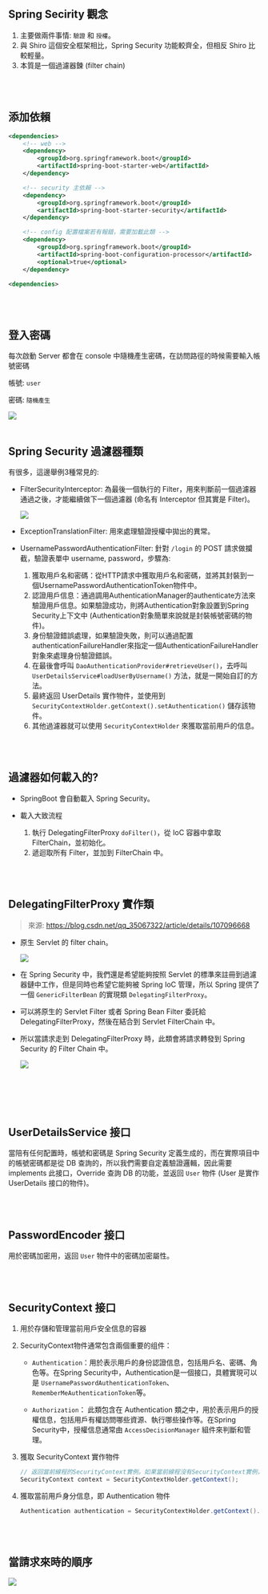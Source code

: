 ## Spring Secirity 觀念
1. 主要做兩件事情: `驗證` 和 `授權`。
2. 與 Shiro 這個安全框架相比，Spring Security 功能較齊全，但相反 Shiro 比較輕量。
3. 本質是一個過濾器鍊 (filter chain)

<br/>

<br/>

## 添加依賴
```xml
<dependencies>
    <!-- web -->
    <dependency>
        <groupId>org.springframework.boot</groupId>
        <artifactId>spring-boot-starter-web</artifactId>
    </dependency>

    <!-- security 主依賴 -->
    <dependency>
        <groupId>org.springframework.boot</groupId>
        <artifactId>spring-boot-starter-security</artifactId>
    </dependency>

    <!-- config 配置檔案若有報錯，需要加載此類 -->
    <dependency>
        <groupId>org.springframework.boot</groupId>
        <artifactId>spring-boot-configuration-processor</artifactId>
        <optional>true</optional>
    </dependency>

<dependencies>
```

<br/>

<br/>

## 登入密碼
每次啟動 Server 都會在 console 中隨機產生密碼，在訪問路徑的時候需要輸入帳號密碼

帳號: `user`

密碼: `隨機產生`

<img src="../../../_image/Snipaste_2023-03-08_20-25-58.png">

<br/>

<br/>

## Spring Security 過濾器種類
有很多，這邊舉例3種常見的: 

* FilterSecurityInterceptor: 為最後一個執行的 Filter，用來判斷前一個過濾器通過之後，才能繼續做下一個過濾器 (命名有 Interceptor 但其實是 Filter)。

    <img src="../../../_image/Snipaste_2023-03-12_20-44-00.png">


* ExceptionTranslationFilter: 用來處理驗證授權中拋出的異常。

* UsernamePasswordAuthenticationFilter: 針對 `/login` 的 POST 請求做攔截，驗證表單中 username, password，步驟為:

    1. 獲取用戶名和密碼：從HTTP請求中獲取用戶名和密碼，並將其封裝到一個UsernamePasswordAuthenticationToken物件中。
    2. 認證用戶信息：通過調用AuthenticationManager的authenticate方法來驗證用戶信息。如果驗證成功，則將Authentication對象設置到Spring Security上下文中 (Authentication對象簡單來說就是封裝帳號密碼的物件)。
    3. 身份驗證錯誤處理，如果驗證失敗，則可以通過配置authenticationFailureHandler來指定一個AuthenticationFailureHandler對象來處理身份驗證錯誤。
    4. 在最後會呼叫 `DaoAuthenticationProvider#retrieveUser()`，去呼叫 `UserDetailsService#loadUserByUsername()` 方法，就是一開始自訂的方法。
    5. 最終返回 UserDetails 實作物件，並使用到 `SecurityContextHolder.getContext().setAuthentication()` 儲存該物件。
    6. 其他過濾器就可以使用 `SecurityContextHolder` 來獲取當前用戶的信息。

<br/>

<br/>

## 過濾器如何載入的?
* SpringBoot 會自動載入 Spring Security。

* 載入大致流程
    1. 執行 DelegatingFilterProxy `doFilter()`，從 IoC 容器中拿取 FilterChain，並初始化。
    2. 遞迴取所有 Filter，並加到 FilterChain 中。

<br/>

<br/>

## DelegatingFilterProxy 實作類

> 來源: https://blog.csdn.net/qq_35067322/article/details/107096668

* 原生 Servlet 的 filter chain。

    <img src="https://imgconvert.csdnimg.cn/aHR0cHM6Ly9tbWJpei5xcGljLmNuL3N6X21tYml6X3BuZy96dUY1c0pHUkRDdWZGeHQxbGVzTmljOEVyR0xoYVB6VVJ3aWJrUm1xU0lBeFVDcThhbzV0M0luakhFVGQ3c29wRFVCWVFrOGRQelVyM1RzVzZEa1VvRjhBLzY0MA?x-oss-process=image/format,png">

* 在 Spring Security 中，我們還是希望能夠按照 Servlet 的標準來註冊到過濾器鏈中工作，但是同時也希望它能夠被 Spring IoC 管理，所以 Spring 提供了一個 `GenericFilterBean` 的實現類 `DelegatingFilterProxy`。

* 可以將原生的 Servlet Filter 或者 Spring Bean Filter 委託給DelegatingFilterProxy，然後在結合到 Servlet FilterChain 中。

* 所以當請求走到 DelegatingFilterProxy 時，此類會將請求轉發到 Spring Security 的 Filter Chain 中。

    <img src="https://imgconvert.csdnimg.cn/aHR0cHM6Ly9tbWJpei5xcGljLmNuL3N6X21tYml6X3BuZy96dUY1c0pHUkRDdWZGeHQxbGVzTmljOEVyR0xoYVB6VVJpYXpOSTZiR1JPSTdMOGsxVXZlcmJhbHJmbjM0MG83aWNZd3owNG9ZR01nZVhIZVAwRGh6elRzZy82NDA?x-oss-process=image/format,png">

<br/>

<br/>

<br/>

<br/>

## UserDetailsService 接口
當陪有任何配置時，帳號和密碼是 Spring Security 定義生成的，而在實際項目中的帳號密碼都是從 DB 查詢的，所以我們需要自定義驗證邏輯，因此需要 implements 此接口，Override 查詢 DB 的功能，並返回 `User` 物件 (User 是實作 UserDetails 接口的物件)。  

<br/>

<br/>

## PasswordEncoder 接口
用於密碼加密用，返回 `User` 物件中的密碼加密屬性。

<br/>

<br/>

## SecurityContext 接口
1. 用於存儲和管理當前用戶安全信息的容器
2. SecurityContext物件通常包含兩個重要的组件：  

    * `Authentication`：用於表示用戶的身份認證信息，包括用戶名、密碼、角色等。在Spring Security中，Authentication是一個接口，具體實現可以是 `UsernamePasswordAuthenticationToken`、`RememberMeAuthenticationToken`等。

    * `Authorization`： 此類包含在 Authentication 類之中，用於表示用戶的授權信息，包括用戶有權訪問哪些資源、執行哪些操作等。在Spring Security中，授權信息通常由 `AccessDecisionManager` 組件來判斷和管理。

3. 獲取 SecurityContext 實作物件

    ```java
    // 返回當前線程的SecurityContext實例。如果當前線程沒有SecurityContext實例，則會創建一個新的實例並返回
    SecurityContext context = SecurityContextHolder.getContext();
    ```

4. 獲取當前用戶身分信息，即 Authentication 物件

    ```java
    Authentication authentication = SecurityContextHolder.getContext().getAuthentication();
    ```

<br/>

<br/>

## 當請求來時的順序

<img src='../../../_image/spring_security_image.png'>